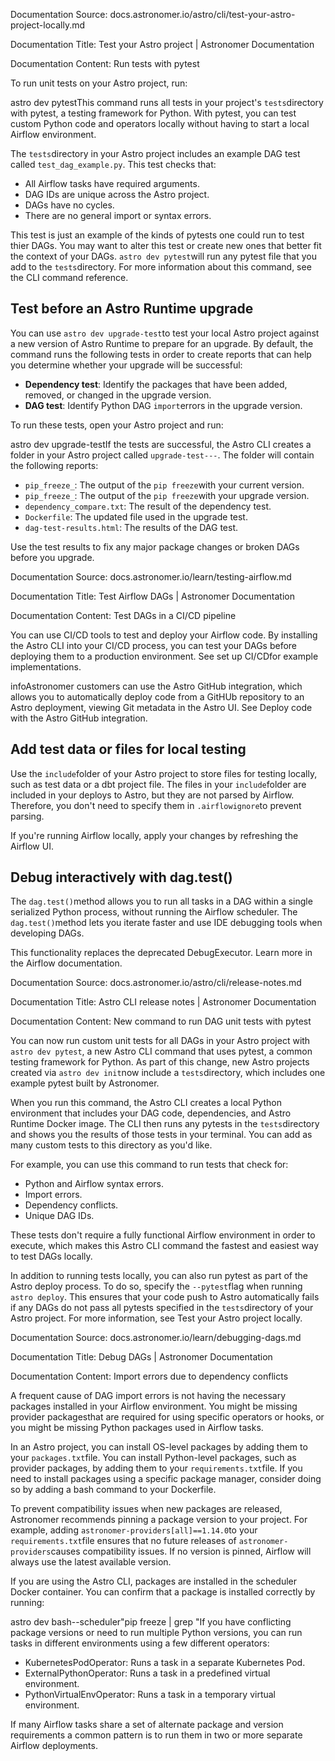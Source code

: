 Documentation Source:
docs.astronomer.io/astro/cli/test-your-astro-project-locally.md

Documentation Title:
Test your Astro project | Astronomer Documentation

Documentation Content:
Run tests with pytest​

To run unit tests on your Astro project, run:

astro dev pytestThis command runs all tests in your project's `tests`directory with pytest, a testing framework for Python. With pytest, you can test custom Python code and operators locally without having to start a local Airflow environment.

The `tests`directory in your Astro project includes an example DAG test called `test_dag_example.py`. This test checks that:

* All Airflow tasks have required arguments.
* DAG IDs are unique across the Astro project.
* DAGs have no cycles.
* There are no general import or syntax errors.

This test is just an example of the kinds of pytests one could run to test thier DAGs. You may want to alter this test or create new ones that better fit the context of your DAGs. `astro dev pytest`will run any pytest file that you add to the `tests`directory. For more information about this command, see the CLI command reference.

Test before an Astro Runtime upgrade​
-------------------------------------

You can use `astro dev upgrade-test`to test your local Astro project against a new version of Astro Runtime to prepare for an upgrade. By default, the command runs the following tests in order to create reports that can help you determine whether your upgrade will be successful:

* **Dependency test**: Identify the packages that have been added, removed, or changed in the upgrade version.
* **DAG test**: Identify Python DAG `import`errors in the upgrade version.

To run these tests, open your Astro project and run:

astro dev upgrade-testIf the tests are successful, the Astro CLI creates a folder in your Astro project called `upgrade-test---`. The folder will contain the following reports:

* `pip_freeze_`: The output of the `pip freeze`with your current version.
* `pip_freeze_`: The output of the `pip freeze`with your upgrade version.
* `dependency_compare.txt`: The result of the dependency test.
* `Dockerfile`: The updated file used in the upgrade test.
* `dag-test-results.html`: The results of the DAG test.

Use the test results to fix any major package changes or broken DAGs before you upgrade.



Documentation Source:
docs.astronomer.io/learn/testing-airflow.md

Documentation Title:
Test Airflow DAGs | Astronomer Documentation

Documentation Content:
Test DAGs in a CI/CD pipeline​

You can use CI/CD tools to test and deploy your Airflow code. By installing the Astro CLI into your CI/CD process, you can test your DAGs before deploying them to a production environment. See set up CI/CDfor example implementations.

infoAstronomer customers can use the Astro GitHub integration, which allows you to automatically deploy code from a GitHUb repository to an Astro deployment, viewing Git metadata in the Astro UI. See Deploy code with the Astro GitHub integration.

Add test data or files for local testing​
-----------------------------------------

Use the `include`folder of your Astro project to store files for testing locally, such as test data or a dbt project file. The files in your `include`folder are included in your deploys to Astro, but they are not parsed by Airflow. Therefore, you don't need to specify them in `.airflowignore`to prevent parsing.

If you're running Airflow locally, apply your changes by refreshing the Airflow UI.

Debug interactively with dag.test()​
------------------------------------

The `dag.test()`method allows you to run all tasks in a DAG within a single serialized Python process, without running the Airflow scheduler. The `dag.test()`method lets you iterate faster and use IDE debugging tools when developing DAGs.

This functionality replaces the deprecated DebugExecutor. Learn more in the Airflow documentation.



Documentation Source:
docs.astronomer.io/astro/cli/release-notes.md

Documentation Title:
Astro CLI release notes | Astronomer Documentation

Documentation Content:
New command to run DAG unit tests with pytest​

You can now run custom unit tests for all DAGs in your Astro project with `astro dev pytest`, a new Astro CLI command that uses pytest, a common testing framework for Python. As part of this change, new Astro projects created via `astro dev init`now include a `tests`directory, which includes one example pytest built by Astronomer.

When you run this command, the Astro CLI creates a local Python environment that includes your DAG code, dependencies, and Astro Runtime Docker image. The CLI then runs any pytests in the `tests`directory and shows you the results of those tests in your terminal. You can add as many custom tests to this directory as you'd like.

For example, you can use this command to run tests that check for:

* Python and Airflow syntax errors.
* Import errors.
* Dependency conflicts.
* Unique DAG IDs.

These tests don't require a fully functional Airflow environment in order to execute, which makes this Astro CLI command the fastest and easiest way to test DAGs locally.

In addition to running tests locally, you can also run pytest as part of the Astro deploy process. To do so, specify the `--pytest`flag when running `astro deploy`. This ensures that your code push to Astro automatically fails if any DAGs do not pass all pytests specified in the `tests`directory of your Astro project. For more information, see Test your Astro project locally.



Documentation Source:
docs.astronomer.io/learn/debugging-dags.md

Documentation Title:
Debug DAGs | Astronomer Documentation

Documentation Content:
Import errors due to dependency conflicts​

A frequent cause of DAG import errors is not having the necessary packages installed in your Airflow environment. You might be missing provider packagesthat are required for using specific operators or hooks, or you might be missing Python packages used in Airflow tasks.

In an Astro project, you can install OS-level packages by adding them to your `packages.txt`file. You can install Python-level packages, such as provider packages, by adding them to your `requirements.txt`file. If you need to install packages using a specific package manager, consider doing so by adding a bash command to your Dockerfile.

To prevent compatibility issues when new packages are released, Astronomer recommends pinning a package version to your project. For example, adding `astronomer-providers[all]==1.14.0`to your `requirements.txt`file ensures that no future releases of `astronomer-providers`causes compatibility issues. If no version is pinned, Airflow will always use the latest available version.

If you are using the Astro CLI, packages are installed in the scheduler Docker container. You can confirm that a package is installed correctly by running:

astro dev bash--scheduler"pip freeze | grep "If you have conflicting package versions or need to run multiple Python versions, you can run tasks in different environments using a few different operators:

* KubernetesPodOperator: Runs a task in a separate Kubernetes Pod.
* ExternalPythonOperator: Runs a task in a predefined virtual environment.
* PythonVirtualEnvOperator: Runs a task in a temporary virtual environment.

If many Airflow tasks share a set of alternate package and version requirements a common pattern is to run them in two or more separate Airflow deployments.



